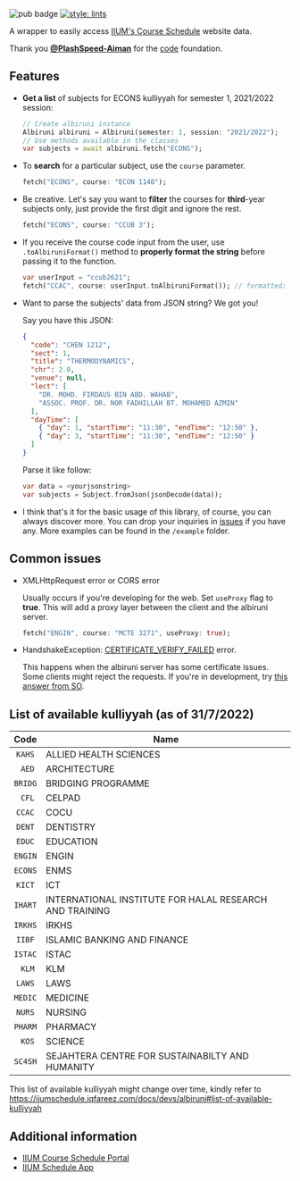 <!--
This README describes the package. If you publish this package to pub.dev,
this README's contents appear on the landing page for your package.

For information about how to write a good package README, see the guide for
[writing package pages](https://dart.dev/guides/libraries/writing-package-pages).

For general information about developing packages, see the Dart guide for
[creating packages](https://dart.dev/guides/libraries/create-library-packages)
and the Flutter guide for
[developing packages and plugins](https://flutter.dev/developing-packages).
-->

![pub badge](https://img.shields.io/pub/v/albiruni.svg)
[![style: lints](https://img.shields.io/badge/style-lints-4BC0F5.svg)](https://pub.dev/packages/lints)

A wrapper to easily access [IIUM's Course Schedule](https://albiruni.iium.edu.my/myapps/StudentOnline/schedule1.php) website data.

Thank you [**@PlashSpeed-Aiman**](https://github.com/PlashSpeed-Aiman) for the [code](https://github.com/PlashSpeed-Aiman/IIUMCourseScheduleApp) foundation.

## Features

- **Get a list** of subjects for ECONS kulliyyah for semester 1, 2021/2022 session:

  ```dart
  // Create albiruni instance
  Albiruni albiruni = Albiruni(semester: 1, session: "2021/2022");
  // Use methods available in the classes
  var subjects = await albiruni.fetch("ECONS");
  ```

- To **search** for a particular subject, use the `course` parameter.

  ```dart
  fetch("ECONS", course: "ECON 1140");
  ```

- Be creative. Let's say you want to **filter** the courses for **third**-year subjects only, just provide the first digit and ignore the rest.

  ```dart
  fetch("ECONS", course: "CCUB 3");
  ```

- If you receive the course code input from the user, use `.toAlbiruniFormat()` method to **properly format the string** before passing it to the function.

  ```dart
  var userInput = "ccub2621";
  fetch("CCAC", course: userInput.toAlbiruniFormat()); // formatted: CCUB 2621
  ```

- Want to parse the subjects' data from JSON string? We got you!

  Say you have this JSON:

  ```json
  {
    "code": "CHEN 1212",
    "sect": 1,
    "title": "THERMODYNAMICS",
    "chr": 2.0,
    "venue": null,
    "lect": [
      "DR. MOHD. FIRDAUS BIN ABD. WAHAB",
      "ASSOC. PROF. DR. NOR FADHILLAH BT. MOHAMED AZMIN"
    ],
    "dayTime": [
      { "day": 1, "startTime": "11:30", "endTime": "12:50" },
      { "day": 3, "startTime": "11:30", "endTime": "12:50" }
    ]
  }
  ```

  Parse it like follow:

  ```dart
  var data = <yourjsonstring>
  var subjects = Subject.fromJson(jsonDecode(data));
  ```

- I think that's it for the basic usage of this library, of course, you can always discover more. You can drop your inquiries in [issues](https://github.com/iqfareez/albiruni/issues) if you have any. More examples can be found in the `/example` folder.

## Common issues

- XMLHttpRequest error or CORS error

  Usually occurs if you're developing for the web. Set `useProxy` flag to **true**. This will add a proxy layer between the client and the albiruni server.

  ```dart
  fetch("ENGIN", course: "MCTE 3271", useProxy: true);
  ```

- HandshakeException: [CERTIFICATE_VERIFY_FAILED](https://github.com/iqfareez/iium_schedule/issues/10) error.

  This happens when the albiruni server has some certificate issues. Some clients might reject the requests. If you're in development, try [this answer from SO](https://stackoverflow.com/a/61312927/13617136).

## List of available kulliyyah (as of 31/7/2022)

|  Code   | Name                                                    |
| :-----: | ------------------------------------------------------- |
| `KAHS`  | ALLIED HEALTH SCIENCES                                  |
| ` AED`  | ARCHITECTURE                                            |
| `BRIDG` | BRIDGING PROGRAMME                                      |
| ` CFL`  | CELPAD                                                  |
| `CCAC`  | COCU                                                    |
| `DENT`  | DENTISTRY                                               |
| `EDUC`  | EDUCATION                                               |
| `ENGIN` | ENGIN                                                   |
| `ECONS` | ENMS                                                    |
| `KICT`  | ICT                                                     |
| `IHART` | INTERNATIONAL INSTITUTE FOR HALAL RESEARCH AND TRAINING |
| `IRKHS` | IRKHS                                                   |
| `IIBF`  | ISLAMIC BANKING AND FINANCE                             |
| `ISTAC` | ISTAC                                                   |
| ` KLM`  | KLM                                                     |
| `LAWS`  | LAWS                                                    |
| `MEDIC` | MEDICINE                                                |
| `NURS`  | NURSING                                                 |
| `PHARM` | PHARMACY                                                |
| ` KOS`  | SCIENCE                                                 |
| `SC4SH` | SEJAHTERA CENTRE FOR SUSTAINABILTY AND HUMANITY         |

This list of available kulliyyah might change over time, kindly refer to https://iiumschedule.iqfareez.com/docs/devs/albiruni#list-of-available-kulliyyah

## Additional information

- [IIUM Course Schedule Portal](https://albiruni.iium.edu.my/myapps/StudentOnline/schedule1.php)
- [IIUM Schedule App](https://iiumschedule.iqfareez.com)
